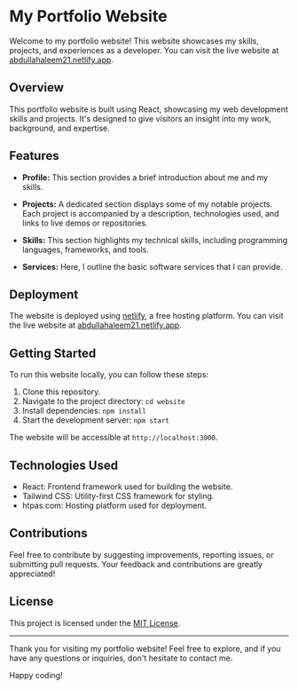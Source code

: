 # My Portfolio Website

Welcome to my portfolio website! This website showcases my skills, projects, and experiences as a developer. You can visit the live website at [abdullahaleem21.netlify.app](https://abdullahaleem21.netlify.app).

## Overview

This portfolio website is built using React, showcasing my web development skills and projects. It's designed to give visitors an insight into my work, background, and expertise.

## Features

- **Profile:** This section provides a brief introduction about me and my skills.

- **Projects:** A dedicated section displays some of my notable projects. Each project is accompanied by a description, technologies used, and links to live demos or repositories.

- **Skills:** This section highlights my technical skills, including programming languages, frameworks, and tools.

- **Services:** Here, I outline the basic software services that I can provide.


## Deployment

The website is deployed using [netlify](https://www.netlify.com/), a free hosting platform. You can visit the live website at [abdullahaleem21.netlify.app](https://abdullahaleem21.netlify.app).

## Getting Started

To run this website locally, you can follow these steps:

1. Clone this repository.
2. Navigate to the project directory: `cd website`
3. Install dependencies: `npm install`
4. Start the development server: `npm start`

The website will be accessible at `http://localhost:3000`.

## Technologies Used

- React: Frontend framework used for building the website.
- Tailwind CSS: Utility-first CSS framework for styling.
- htpas.com: Hosting platform used for deployment.

## Contributions

Feel free to contribute by suggesting improvements, reporting issues, or submitting pull requests. Your feedback and contributions are greatly appreciated!

## License

This project is licensed under the [MIT License](LICENSE).

---

Thank you for visiting my portfolio website! Feel free to explore, and if you have any questions or inquiries, don't hesitate to contact me.

Happy coding!
